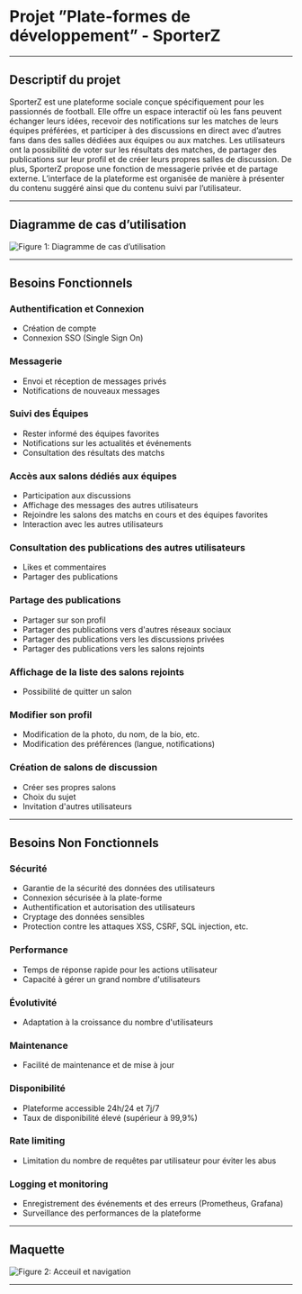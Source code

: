 # Projet ”Plate-formes de développement” - SporterZ

---
## Descriptif du projet
SporterZ est une plateforme sociale conçue spécifiquement pour les passionnés de football. Elle offre un espace interactif où les fans peuvent échanger leurs idées, recevoir des notifications sur les matches de leurs équipes préférées, et participer à des discussions en direct avec d’autres fans dans des salles dédiées aux équipes ou aux matches. Les utilisateurs ont la possibilité de voter sur les résultats des matches, de partager des publications sur leur profil et de créer leurs propres salles de discussion. De plus, SporterZ propose une fonction de messagerie privée et de partage externe. L’interface de la plateforme est organisée de manière à présenter du contenu suggéré ainsi que du contenu suivi par l’utilisateur.

---

## Diagramme de cas d’utilisation
![Figure 1: Diagramme de cas d’utilisation](https://www.plantuml.com/plantuml/png/ZPB1QlCm48JlUeh5b_-K5_W98QNGGo6jQTfBRq9UnwAojaZhb53wxgsbn7ZHHRVix7oHPgnzP1ru6fros3CmGR2dWQ6p0GrRyaeRfW1l4GFe2Ctyer5gtcf_SWZ7JmgCuVrR0KmHZOu8pJrvZoRzN-iqznJ6PiQl-arR8qVq7RJ1dZKZ7316VSAOe7bp4mJ1-W9FnBQts44VQ8G7VQPW6U4LzPZfsNKphUb7iXwa_n-y45snUPqc4Mj0ym4jHSwcDATHt6lG0LUkD1UknAPZi5kTc-Ii5iSVgBFz1Tf0lNMOx5cwAaMyEyEJTd3GR0OiukLjNigh1TICyFpbLqGM_xHyBGNvJMmsE_61X2wgNtJHxIAABXTrwKvwPKbY9nfPBOh8WYhIYL3P8jyk_8VjrdhZfWvtEmKYROr_QQ76lBHJvKwjrRgBDciOqN85KBPV0uclKa6e7xL7tqsZ-mK0)

---

## Besoins Fonctionnels

### Authentification et Connexion
- Création de compte
- Connexion SSO (Single Sign On)

### Messagerie
- Envoi et réception de messages privés
- Notifications de nouveaux messages

### Suivi des Équipes
- Rester informé des équipes favorites
- Notifications sur les actualités et événements
- Consultation des résultats des matchs

### Accès aux salons dédiés aux équipes
- Participation aux discussions
- Affichage des messages des autres utilisateurs
- Rejoindre les salons des matchs en cours et des équipes favorites
- Interaction avec les autres utilisateurs

### Consultation des publications des autres utilisateurs
- Likes et commentaires
- Partager des publications

### Partage des publications
- Partager sur son profil
- Partager des publications vers d'autres réseaux sociaux
- Partager des publications vers les discussions privées
- Partager des publications vers les salons rejoints

### Affichage de la liste des salons rejoints
- Possibilité de quitter un salon

### Modifier son profil
- Modification de la photo, du nom, de la bio, etc.
- Modification des préférences (langue, notifications)

### Création de salons de discussion
- Créer ses propres salons
- Choix du sujet
- Invitation d'autres utilisateurs


---

## Besoins Non Fonctionnels

### Sécurité
- Garantie de la sécurité des données des utilisateurs
- Connexion sécurisée à la plate-forme
- Authentification et autorisation des utilisateurs
- Cryptage des données sensibles
- Protection contre les attaques XSS, CSRF, SQL injection, etc.

### Performance
- Temps de réponse rapide pour les actions utilisateur
- Capacité à gérer un grand nombre d'utilisateurs

### Évolutivité
- Adaptation à la croissance du nombre d'utilisateurs

### Maintenance
- Facilité de maintenance et de mise à jour

### Disponibilité
- Plateforme accessible 24h/24 et 7j/7
- Taux de disponibilité élevé (supérieur à 99,9%)

### Rate limiting
- Limitation du nombre de requêtes par utilisateur pour éviter les abus

### Logging et monitoring
- Enregistrement des événements et des erreurs (Prometheus, Grafana)
- Surveillance des performances de la plateforme

---
## Maquette 
![Figure 2: Acceuil et navigation](https://i.ibb.co/R6bqMR0/HOME.png)

---
